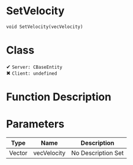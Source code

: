 # SetVelocity
```
void SetVelocity(vecVelocity)
```
# Class
✔ `Server: CBaseEntity`  
✖ `Client: undefined`  

# Function Description

# Parameters
Type|Name|Description
--|--|--
Vector|vecVelocity|No Description Set
